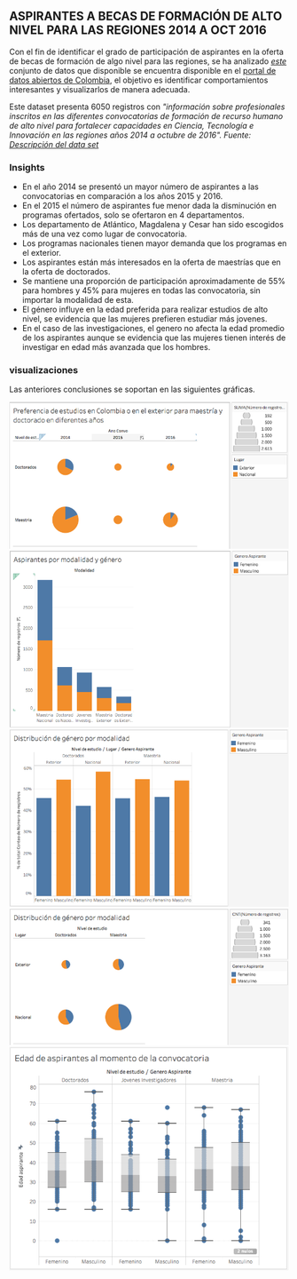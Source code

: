 <link rel="stylesheet" type="text/css" href="assets/css/main.css" />
<script type="text/javascript" src="https://d3js.org/d3.v4.min.js"></script> 

## ASPIRANTES A BECAS DE FORMACIÓN DE ALTO NIVEL PARA LAS REGIONES 2014 A OCT 2016

Con el fin de identificar el grado de participación de aspirantes en la oferta de becas de formación de algo nivel para las regiones, se ha analizado _[este](https://www.datos.gov.co/Ciencia-Tecnolog-a-e-Innovaci-n/ASPIRANTES-A-BECAS-DE-FORMACION-DE-ALTO-NIVEL-PARA/j6gt-keey)_  conjunto de datos que disponible se encuentra disponible en el [portal de datos abiertos de Colombia](https://www.datos.gov.co), el objetivo es identificar comportamientos interesantes y visualizarlos de manera adecuada.

Este dataset presenta 6050 registros con *"información sobre profesionales inscritos en las diferentes convocatorias de formación de recurso humano de alto nivel para fortalecer capacidades en Ciencia, Tecnología e Innovación en las regiones años 2014 a octubre de 2016". Fuente: [Descripción del data set](https://www.datos.gov.co/Ciencia-Tecnolog-a-e-Innovaci-n/ASPIRANTES-A-BECAS-DE-FORMACION-DE-ALTO-NIVEL-PARA/j6gt-keey)*

### Insights

- En el año 2014 se presentó un mayor número de aspirantes a las convocatorias en comparación a los años 2015 y 2016.
- En el 2015 el número de aspirantes fue menor dada la disminución en programas ofertados, solo se ofertaron en 4 departamentos.
- Los departamento de Atlántico, Magdalena y Cesar han sido escogidos más de una vez como lugar de convocatoria.
- Los programas nacionales tienen mayor demanda que los programas en el exterior.
- Los aspirantes están más interesados en la oferta de maestrías que en la oferta de doctorados.
- Se mantiene una proporción de participación aproximadamente de 55% para hombres y 45% para mujeres en todas las convocatoria, sin importar la modalidad de esta.
- El género influye en la edad preferida para realizar estudios de alto nivel, se evidencia que las mujeres prefieren estudiar más jovenes.
- En el caso de las investigaciones, el genero no afecta la edad promedio de los aspirantes aunque se evidencia que las mujeres tienen interés de investigar en edad más avanzada que los hombres.

### visualizaciones

Las anteriores conclusiones se soportan en las siguientes gráficas.

<div id="aspirante-depto-anho"></div>
<script src="assets/js/scatterPlot.js"></script>
<!-- <script async src="//jsfiddle.net/jamancholam/jynqzezs/embed/result,js/"></script> -->


<!-- ![imagen test](assets/img/aspirante-depto-anho.png) -->
![imagen test](assets/img/modalidad-anho.png)
![imagen test](assets/img/aspirante-modalidad-anho.png)
![imagen test](assets/img/genero-modalidad-barchart.png)
![imagen test](assets/img/genero-modalidad-piechart.png)
![imagen test](assets/img/distribucion-edad.png)


<!-- ```markdown
Syntax highlighted code block

# Header 1
## Header 2
### Header 3

- Bulleted
- List

1. Numbered
2. List

**Bold** and _Italic_ and `Code` text

[Link](url) and ![Image](src)
``` -->

<!-- For more details see [GitHub Flavored Markdown](https://guides.github.com/features/mastering-markdown/). -->


